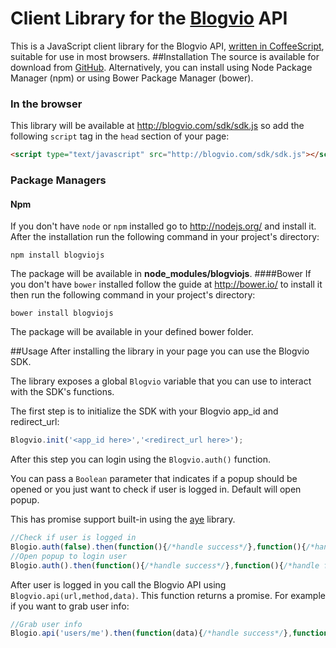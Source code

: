 # Client Library for the [Blogvio](http://blogvio.com) API

This is a JavaScript client library for the Blogvio API,
[written in CoffeeScript](http://coffeescript.org/), suitable for use in most
browsers.
##Installation
The source is available for download from
[GitHub](http://github.com/blogvio/blogviojs).
Alternatively, you can install using Node Package Manager (npm) or using Bower Package Manager (bower).
### In the browser
This library will be available at http://blogvio.com/sdk/sdk.js
so add  the following `script` tag in the `head` section of your page:
```html
<script type="text/javascript" src="http://blogvio.com/sdk/sdk.js"></script>
 ```
### Package Managers
#### Npm
If you don't have `node` or `npm` installed go to http://nodejs.org/ and install it.
After the installation run the following command in your project's directory:
```
npm install blogviojs
 ```
The package will be available in **node_modules/blogviojs**.
####Bower
If you don't have `bower` installed follow the guide at http://bower.io/ to install it then run the following command in your project's directory:
```
bower install blogviojs
```
The package will be available in your defined bower folder.

##Usage
After installing the library in your page you can use the Blogvio SDK.

The library exposes a global `Blogvio` variable that you can use to interact with the SDK's functions.

The first step is to initialize the SDK with your Blogvio app_id and redirect_url:
```js
Blogvio.init('<app_id here>','<redirect_url here>');
```

After this step you can login using the `Blogvio.auth()` function.

You can pass a `Boolean` parameter that indicates if a popup should be opened or you just want to check if user is logged in. Default will open popup.

This has promise support built-in using the [aye](https://github.com/cburgmer/ayepromise) library.
```js
//Check if user is logged in
Blogio.auth(false).then(function(){/*handle success*/},function(){/*handle fail*/});
//Open popup to login user
Blogio.auth().then(function(){/*handle success*/},function(){/*handle fail*/});
```

After user is logged in you call the Blogvio API using `Blogvio.api(url,method,data)`.
This function returns a promise.
For example if you want to grab user info:
```js
//Grab user info
Blogio.api('users/me').then(function(data){/*handle success*/},function(error){/*handle fail*/});
```

